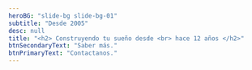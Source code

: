 ```yaml
---
heroBG: "slide-bg slide-bg-01"
subtitle: "Desde 2005"
desc: null
title: "<h2> Construyendo tu sueño desde <br> hace 12 años </h2>"
btnSecondaryText: "Saber más."
btnPrimaryText: "Contactanos."
---
```

